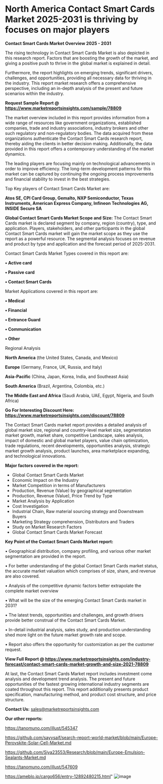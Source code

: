 # North America Contact Smart Cards Market 2025-2031 is thriving by focuses on major players

<Strong> Contact Smart Cards Market Overview 2025 - 2031</strong>

The rising technology in Contact Smart Cards Market is also depicted in this research report. Factors that are boosting the growth of the market, and giving a positive push to thrive in the global market is explained in detail.

Furthermore, the report highlights on emerging trends, significant drivers, challenges, and opportunities, providing all necessary data for thriving in the industry. This report market research offers a comprehensive perspective, including an in-depth analysis of the present and future scenarios within the industry.

<strong>Request Sample Report @ <a href=https://www.marketreportsinsights.com/sample/78809>https://www.marketreportsinsights.com/sample/78809</a></strong>

The market overview included in this report provides information from a wide range of resources like government organizations, established companies, trade and industry associations, industry brokers and other such regulatory and non-regulatory bodies. The data acquired from these organizations authenticate the Contact Smart Cards research report, thereby aiding the clients in better decision making. Additionally, the data provided in this report offers a contemporary understanding of the market dynamics.

The leading players are focusing mainly on technological advancements in order to improve efficiency. The long-term development patterns for this market can be captured by continuing the ongoing process improvements and financial stability to invest in the best strategies.

Top Key players of Contact Smart Cards Market are:

<strong>Atos SE, CPI Card Group, Gemalto, NXP Semiconductor, Texas Instruments, American Express Company, Infineon Technologies AG, INSIDE Secure SA</strong>

<strong><b>Global Contact Smart Cards Market Scope and Size:</b></strong>
The Contact Smart Cards market is declared segment by company, region (country), type, and application. Players, stakeholders, and other participants in the global Contact Smart Cards market will gain the market scope as they use the report as a powerful resource. The segmental analysis focuses on revenue and product by type and application and the forecast period of 2025-2031.

Contact Smart Cards Market Types covered in this report are:

<strong>• Active card

• Passive card

• Contact Smart Cards</strong>

Market Applications covered in this report are:

<strong>• Medical

• Financial

• Entrance Guard

• Communication

• Other</strong> 

Regional Analysis

<strong>North America</strong> (the United States, Canada, and Mexico)

<strong>Europe</strong> (Germany, France, UK, Russia, and Italy)

<strong>Asia-Pacific</strong> (China, Japan, Korea, India, and Southeast Asia)

<strong>South America</strong> (Brazil, Argentina, Colombia, etc.)

<strong>The Middle East and Africa</strong> (Saudi Arabia, UAE, Egypt, Nigeria, and South Africa)

<strong>Go For Interesting Discount Here: <a href=https://www.marketreportsinsights.com/discount/78809>https://www.marketreportsinsights.com/discount/78809</a></strong>

The Contact Smart Cards market report provides a detailed analysis of global market size, regional and country-level market size, segmentation market growth, market share, competitive Landscape, sales analysis, impact of domestic and global market players, value chain optimization, trade regulations, recent developments, opportunities analysis, strategic market growth analysis, product launches, area marketplace expanding, and technological innovations.

<strong><b>Major factors covered in the report:</b></strong>
<ul>
  <li>Global Contact Smart Cards Market </li>
  <li>Economic Impact on the Industry</li>
  <li>Market Competition in terms of Manufacturers</li>
  <li>Production, Revenue (Value) by geographical segmentation</li>
  <li>Production, Revenue (Value), Price Trend by Type</li>
  <li>Market Analysis by Application</li>
  <li>Cost Investigation</li>
  <li>Industrial Chain, Raw material sourcing strategy and Downstream Buyers</li>
  <li>Marketing Strategy comprehension, Distributors and Traders</li>
  <li>Study on Market Research Factors</li>
  <li>Global Contact Smart Cards Market Forecast</li>
</ul>

<strong><b>Key Point of the Contact Smart Cards Market report:</b></strong>

• Geographical distribution, company profiling, and various other market segmentation are provided in the report.

• For better understanding of the global Contact Smart Cards market status, the accurate market valuation which comprises of size, share, and revenue are also covered.

• Analysis of the competitive dynamic factors better extrapolate the complete market overview

• What will be the size of the emerging Contact Smart Cards market in 2031?

• The latest trends, opportunities and challenges, and growth drivers provide better construal of the Contact Smart Cards Market.

• In-detail industrial analysis, sales study, and production understanding shed more light on the future market growth rate and scope.

• Report also offers the opportunity for customization as per the customer request.

<strong><b>View Full Report @ <a href=https://www.marketreportsinsights.com/industry-forecast/contact-smart-cards-market-growth-and-size-2021-78809>https://www.marketreportsinsights.com/industry-forecast/contact-smart-cards-market-growth-and-size-2021-78809</a></b></strong>


At last, the Contact Smart Cards Market report includes investment come analysis and development trend analysis. The present and future opportunities of the fastest growing international industry segments are coated throughout this report. This report additionally presents product specification, manufacturing method, and product cost structure, and price structure.

<strong>Contact Us:</strong>
sales@marketreportsinsights.com

<strong>Our other reports:</strong>

<a href=https://tanomuno.com/illust/545347>https://tanomuno.com/illust/545347</a>

<a href=https://github.com/sayysaif/search-report-world-market/blob/main/Europe-Perovskite-Solar-Cell-Market.md>https://github.com/sayysaif/search-report-world-market/blob/main/Europe-Perovskite-Solar-Cell-Market.md</a>

<a href=https://github.com/Siya23553/Research/blob/main/Europe-Emulsion-Sealants-Market.md>https://github.com/Siya23553/Research/blob/main/Europe-Emulsion-Sealants-Market.md</a>

<a href=https://tanomuno.com/illust/547609>https://tanomuno.com/illust/547609</a>

<a href=https://ameblo.jp/cargo656/entry-12892480215.html>https://ameblo.jp/cargo656/entry-12892480215.html</a>"
![image](https://github.com/user-attachments/assets/815b535c-11a2-4d40-874f-242d8586a360)
